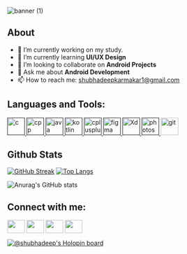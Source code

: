 
![banner (1)](https://user-images.githubusercontent.com/99060332/197151656-28c40e5b-69ea-44f3-b1f9-afb2974fb730.png)

## About

- 🔭 I’m currently working on my study.
- 🌱 I’m currently learning **UI/UX Design**
- 👯 I’m looking to collaborate on **Android Projects**
- 💬 Ask me about **Android Development**
- 📫 How to reach me: shubhadeepkarmakar1@gmail.com




## Languages and Tools:

<p align="left"> 
<a href="" target="_blank"> <img src="https://upload.wikimedia.org/wikipedia/commons/1/18/C_Programming_Language.svg" alt="c" width="40" height="40"/> </a>
<a href="" target="_blank"> <img src="https://upload.wikimedia.org/wikipedia/commons/1/18/ISO_C%2B%2B_Logo.svg" alt="cpp" width="40" height="40"/> </a>
<a href="" target="_blank"> <img src="https://www.vectorlogo.zone/logos/java/java-icon.svg" alt="java" width="40" height="40"/> </a>
<a href="" target="_blank"> <img src="https://user-images.githubusercontent.com/99060332/197106797-fd3b5ce2-a18e-4ba8-9db9-8cffa6b84110.svg" alt="kotlin" width="40" height="40"/> </a> 
<a href="" target="_blank"> <img src="https://www.vectorlogo.zone/logos/android/android-official.svg" alt="cplusplus" width="40" height="40"/> </a> 
<a href="" target="_blank"> <img src="https://www.vectorlogo.zone/logos/figma/figma-icon.svg" alt="figma" width="40" height="40"/> </a>
<a href="" target="_blank"> <img src="https://user-images.githubusercontent.com/99060332/197106379-07133451-10bb-49e2-afff-ac8bb48d5b90.svg" alt="Xd" width="40" height="40"/> </a> 
<a href="" target="_blank"> <img src="https://user-images.githubusercontent.com/99060332/197106739-627e288b-9690-40ad-863d-ec574168d2c3.svg" alt="photoshop" width="40" height="40"/> </a>
<a href="https://git-scm.com/" target="_blank"> <img src="https://www.vectorlogo.zone/logos/git-scm/git-scm-icon.svg" alt="git" width="40" height="40"/> </a> 
 </p>


## Github Stats

[![GitHub Streak](https://github-readme-streak-stats.herokuapp.com?user=ShubhadeepKarmakar&theme=buefy&hide_border=true)](https://git.io/streak-stats)
[![Top Langs](https://github-readme-stats.vercel.app/api/top-langs/?username=shubhadeepkarmakar&layout=compact&theme=buefy)](https://github.com/anuraghazra/github-readme-stats)



![Anurag's GitHub stats](https://github-readme-stats.vercel.app/api?username=ShubhadeepKarmakar&show_icons=true&theme=buefy)

## Connect with me:

<p align="left">
<a href="https://www.instagram.com/shubhadeep_karmakar/" target="blank"><img align="center" src="https://cdn.jsdelivr.net/npm/simple-icons@3.0.1/icons/twitter.svg" alt="" height="30" width="40" /></a>
<a href="https://www.linkedin.com/in/shubhadeep-karmakar-874a95238" target="blank"><img align="center" src="https://cdn.jsdelivr.net/npm/simple-icons@3.0.1/icons/linkedin.svg" alt="" height="30" width="40" /></a>
<a href="https://www.instagram.com/shubhadeep_karmakar/" target="blank"><img align="center" src="https://cdn.jsdelivr.net/npm/simple-icons@3.0.1/icons/instagram.svg" alt="" height="30" width="40" /></a>
<a href="your link" target="blank"><img align="center" src="https://cdn.jsdelivr.net/npm/simple-icons@3.0.1/icons/youtube.svg" alt="" height="30" width="40" /></a>
</p>



[![@shubhadeep's Holopin board](https://holopin.me/shubhadeep)](https://holopin.io/@shubhadeep)
<!--
**ShubhadeepKarmakar/ShubhadeepKarmakar** is a ✨ _special_ ✨ repository because its `README.md` (this file) appears on your GitHub profile.

Here are some ideas to get you started:

- 🔭 I’m currently working on my study
- 🌱 I’m currently learning UI/UX Design
- 👯 I’m looking to collaborate on ...
- 🤔 I’m looking for help with ...
- 💬 Ask me about Android Development
- 📫 How to reach me:shubhadeepkarmakar1@gmail.com

-->


